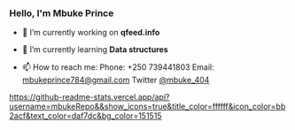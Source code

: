 ### Hello, I'm Mbuke Prince

- 🔭 I’m currently working on **qfeed.info**
- 🌱 I’m currently learning **Data structures**

- 📫 How to reach me:
  Phone: +250 739441803
  Email: mbukeprince784@gmail.com
  Twitter [@mbuke_404](https://twitter.com/404Mbuke)


https://github-readme-stats.vercel.app/api?username=mbukeRepo&&show_icons=true&title_color=ffffff&icon_color=bb2acf&text_color=daf7dc&bg_color=151515


